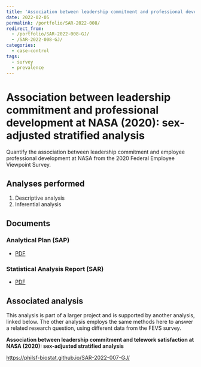 ```yaml
---
title: 'Association between leadership commitment and professional development at NASA (2020): sex-adjusted stratified analysis'
date: 2022-02-05
permalink: /portfolio/SAR-2022-008/
redirect_from:
  - /portfolio/SAR-2022-008-GJ/
  - /SAR-2022-008-GJ/
categories:
  - case-control
tags:
  - survey
  - prevalence
---
```


# Association between leadership commitment and professional development at NASA (2020): sex-adjusted stratified analysis

Quantify the association between leadership commitment and employee professional development at NASA from the 2020 Federal Employee Viewpoint Survey.

## Analyses performed

1. Descriptive analysis
1. Inferential analysis

## Documents

### Analytical Plan (SAP)

- [PDF][sap]

### Statistical Analysis Report (SAR)

- [PDF][sar]

## Associated analysis

This analysis is part of a larger project and is supported by another analysis, linked below.
The other analysis employs the same methods here to answer a related research question, using different data from the FEVS survey.

**Association between leadership commitment and telework satisfaction at NASA (2020): sex-adjusted stratified analysis**

<https://philsf-biostat.github.io/SAR-2022-007-GJ/>

<!-- --- -->

[sap]: /files/SAP-2022-008-GJ-v02.pdf
[sar]: /files/SAR-2022-008-GJ-v02.pdf
